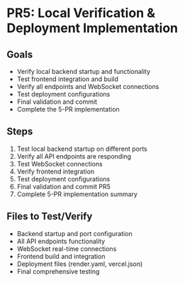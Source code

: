 # PR5: Local Verification & Deployment Implementation

## Goals
- Verify local backend startup and functionality
- Test frontend integration and build
- Verify all endpoints and WebSocket connections
- Test deployment configurations
- Final validation and commit
- Complete the 5-PR implementation

## Steps
1. Test local backend startup on different ports
2. Verify all API endpoints are responding
3. Test WebSocket connections
4. Verify frontend integration
5. Test deployment configurations
6. Final validation and commit PR5
7. Complete 5-PR implementation summary

## Files to Test/Verify
- Backend startup and port configuration
- All API endpoints functionality
- WebSocket real-time connections
- Frontend build and integration
- Deployment files (render.yaml, vercel.json)
- Final comprehensive testing
